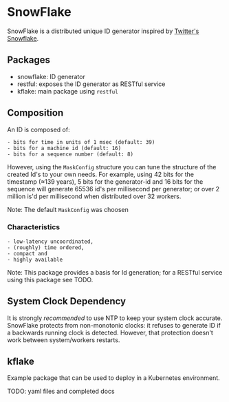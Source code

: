 SnowFlake
=========

SnowFlake is a distributed unique ID generator inspired by [Twitter's Snowflake](https://blog.twitter.com/2010/announcing-snowflake).

## Packages

- snowflake: ID generator
- restful: exposes the ID generator as RESTful service
- kflake: main package using `restful`

## Composition

An ID is composed of:

    - bits for time in units of 1 msec (default: 39)
    - bits for a machine id (default: 16)
    - bits for a sequence number (default: 8)

However, using the `MaskConfig` structure you can tune the structure of the created Id's to your own needs. For example, using 42 bits for the timestamp (≈139 years), 5 bits for the generator-id and 16 bits for the sequence will generate 65536 id's per millisecond per generator; or over 2 million is'd per millisecond when distributed over 32 workers.

Note: The default `MaskConfig` was choosen 

### Characteristics

    - low-latency uncoordinated, 
    - (roughly) time ordered, 
    - compact and 
    - highly available

Note: This package provides a basis for Id generation; for a RESTful service using this package see TODO.


## System Clock Dependency

It is strongly *recommended* to use NTP to keep your system clock accurate. SnowFlake protects from non-monotonic clocks: it refuses to generate ID if a backwards running clock is detected. However, that protection doesn't work between system/workers restarts.



## kflake

Example package that can be used to deploy in a Kubernetes environment.

TODO: yaml files and completed docs
